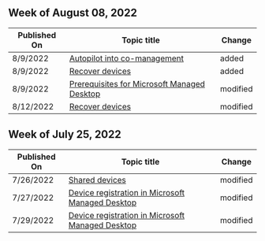 <!-- This file is generated automatically each week. Changes made to this file will be overwritten.-->



## Week of August 08, 2022


| Published On |Topic title | Change |
|------|------------|--------|
| 8/9/2022 | [Autopilot into co-management](/managed-desktop/get-started/autopilot-co-management) | added |
| 8/9/2022 | [Recover devices](/managed-desktop/working-with-managed-desktop/recover-devices) | added |
| 8/9/2022 | [Prerequisites for Microsoft Managed Desktop](/managed-desktop/get-ready/prerequisites) | modified |
| 8/12/2022 | [Recover devices](/managed-desktop/working-with-managed-desktop/recover-devices) | modified |


## Week of July 25, 2022


| Published On |Topic title | Change |
|------|------------|--------|
| 7/26/2022 | [Shared devices](/managed-desktop/service-description/shared-devices) | modified |
| 7/27/2022 | [Device registration in Microsoft Managed Desktop](/managed-desktop/get-started/device-registration-methods) | modified |
| 7/29/2022 | [Device registration in Microsoft Managed Desktop](/managed-desktop/get-started/device-registration-methods) | modified |

